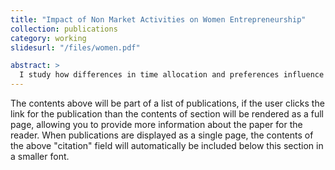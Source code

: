 ```yaml
---
title: "Impact of Non Market Activities on Women Entrepreneurship"
collection: publications
category: working
slidesurl: "/files/women.pdf"

abstract: >
  I study how differences in time allocation and preferences influence women's entry into entrepreneurship and subsequent business growth. Using data from the Current Population Survey and 2007 Survey of Business Owners, I show that married women with children engage in a higher proportion of non-market activities as compared to their single counterparts. This disparity in time allocation contributes to significant variations in economic outcomes, both across genders and within the female demographic. I develop a quantitative model that examines the effects of gender asymmetry in non-market activities on occupational choice and business performance, highlighting the complex relationship between gender, non-market activities, and entrepreneurial outcomes.
---
```


The contents above will be part of a list of publications, if the user clicks the link for the publication than the contents of section will be rendered as a full page, allowing you to provide more information about the paper for the reader. When publications are displayed as a single page, the contents of the above "citation" field will automatically be included below this section in a smaller font.



